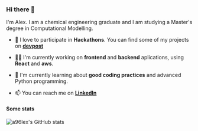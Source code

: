 ### Hi there 👋

I'm Alex. I am a chemical engineering graduate and I am studying a Master's degree in Computational Modelling.

- 🏅 I love to participate in **Hackathons**. You can find some of my projects on [**devpost**](https://devpost.com/a96lex)

- 👨‍💻 I'm currently working on **frontend** and **backend** aplications, using **React** and **aws**.

- 🌱 I'm currently learning about **good coding practices** and advanced Python programming.

- 📫 You can reach me on [**LinkedIn**](https://www.linkedin.com/in/alex-pf/)


#### Some stats
![a96lex's GitHub stats](https://github-readme-stats.vercel.app/api?username=a96lex&count_private=true&show_icons=true&hide=stars,issues)


<!--
![Top Langs](https://github-readme-stats.vercel.app/api/top-langs/?username=a96lex&layout=compact)
**a96lex/a96lex** is a ✨ _special_ ✨ repository because its `README.md` (this file) appears on your GitHub profile.

Here are some ideas to get you started:

- 🔭 I’m currently working on ...
- 🌱 I’m currently learning ...
- 👯 I’m looking to collaborate on ...
- 🤔 I’m looking for help with ...
- 💬 Ask me about ...
- 📫 How to reach me: ...
- 😄 Pronouns: ...
- ⚡ Fun fact: ...
-->
